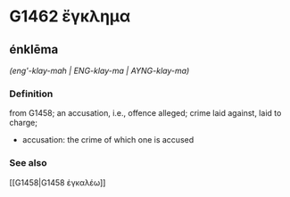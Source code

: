 # G1462 ἔγκλημα

## énklēma

_(eng'-klay-mah | ENG-klay-ma | AYNG-klay-ma)_

### Definition

from G1458; an accusation, i.e., offence alleged; crime laid against, laid to charge; 

- accusation: the crime of which one is accused

### See also

[[G1458|G1458 ἐγκαλέω]]
